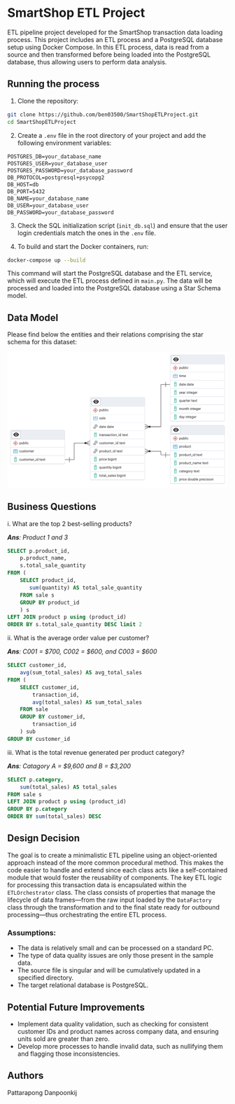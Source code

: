 
# SmartShop ETL Project  

ETL pipeline project developed for the SmartShop transaction data loading process. This project includes an ETL process 
and a PostgreSQL database setup using Docker Compose. In this ETL process, data is read from a source and then 
transformed before being loaded into the PostgreSQL database, thus allowing users to perform data analysis.

## Running the process

1. Clone the repository:

```bash
git clone https://github.com/ben03500/SmartShopETLProject.git
cd SmartShopETLProject
```

2. Create a `.env` file in the root directory of your project and add the following environment variables:

```env
POSTGRES_DB=your_database_name
POSTGRES_USER=your_database_user
POSTGRES_PASSWORD=your_database_password
DB_PROTOCOL=postgresql+psycopg2
DB_HOST=db
DB_PORT=5432
DB_NAME=your_database_name
DB_USER=your_database_user
DB_PASSWORD=your_database_password
```

3. Check the SQL initialization script (`init_db.sql`) and ensure that the user login credentials match the ones in 
the `.env` file.

4. To build and start the Docker containers, run:

```bash
docker-compose up --build
```
This command will start the PostgreSQL database and the ETL service, which will execute the ETL process defined 
in `main.py`. The data will be processed and loaded into the PostgreSQL database using a Star Schema model.

## Data Model

Please find below the entities and their relations comprising the star schema for this dataset:

<img src="image/diagram.png" alt="Data Model" width="800"/>
  
 ## Business Questions
 i. What are the top 2 best-selling products?

 ***Ans**: Product 1 and 3*
  
```sql
SELECT p.product_id,  
    p.product_name,  
    s.total_sale_quantity  
FROM (  
    SELECT product_id,  
       sum(quantity) AS total_sale_quantity  
    FROM sale s  
    GROUP BY product_id  
    ) s  
LEFT JOIN product p using (product_id)  
ORDER BY s.total_sale_quantity DESC limit 2 
```
ii. What is the average order value per customer?

***Ans**: C001 = $700, C002 = $600, and C003 = $600*
```sql
SELECT customer_id,
	avg(sum_total_sales) AS avg_total_sales
FROM (
	SELECT customer_id,
		transaction_id,
		avg(total_sales) AS sum_total_sales
	FROM sale
	GROUP BY customer_id,
		transaction_id
	) sub
GROUP BY customer_id
```
iii. What is the total revenue generated per product category?

***Ans**: Catagory A = $9,600 and B = $3,200*
```sql
SELECT p.category,  
    sum(total_sales) AS total_sales  
FROM sale s  
LEFT JOIN product p using (product_id)  
GROUP BY p.category  
ORDER BY sum(total_sales) DESC
```
## Design Decision

The goal is to create a minimalistic ETL pipeline using an object-oriented approach instead of the more common
procedural method. This makes the code easier to handle and extend since each class acts like a self-contained module 
that would foster the reusability of components. The key ETL logic for processing this transaction data is encapsulated 
within the `ETLOrchestrator` class. The class consists of properties that manage the lifecycle of data frames—from
the raw input loaded by the `DataFactory` class through the transformation and to the final state ready for outbound 
processing—thus orchestrating the entire ETL process.

### Assumptions:
- The data is relatively small and can be processed on a standard PC. 
- The type of data quality issues are only those present in the sample data. 
- The source file is singular and will be cumulatively updated in a specified directory. 
- The target relational database is PostgreSQL.

## Potential Future Improvements

- Implement data quality validation, such as checking for consistent customer IDs and product names across company data, 
and ensuring units sold are greater than zero.
- Develop more processes to handle invalid data, such as nullifying them and flagging those inconsistencies.

## Authors

Pattarapong Danpoonkij